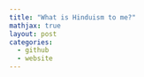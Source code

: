 ```yaml
---
title: "What is Hinduism to me?"
mathjax: true
layout: post
categories:
  - github
  - website
---
```


